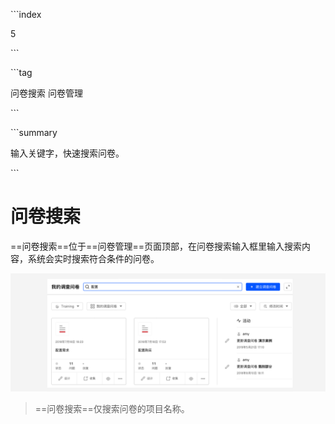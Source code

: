 \```index

5

\```

\```tag

问卷搜索 问卷管理

\```

\```summary

输入关键字，快速搜索问卷。

\```

# 问卷搜索


==问卷搜索==位于==问卷管理==页面顶部，在问卷搜索输入框里输入搜索内容，系统会实时搜索符合条件的问卷。

<img src='./assets/05surveySearching/surveySearching.png'>

> ==问卷搜索==仅搜索问卷的项目名称。
